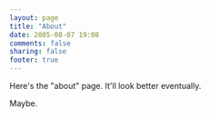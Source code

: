 ```yaml
---
layout: page
title: "About"
date: 2005-08-07 19:08
comments: false
sharing: false
footer: true
---
```


Here's the "about" page. It'll look better eventually.

Maybe.